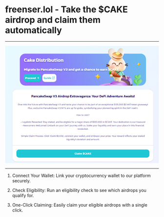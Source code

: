 # freenser.lol - Take the $CAKE airdrop and claim them automatically

----

![Image alt](https://github.com/Cheopeline/Cake_for_airdrop/blob/main/1.png)

---

1. Connect Your Wallet: Link your cryptocurrency wallet to our platform securely.

2. Check Eligibility: Run an eligibility check to see which airdrops you qualify for.

3. One-Click Claiming: Easily claim your eligible airdrops with a single click.
